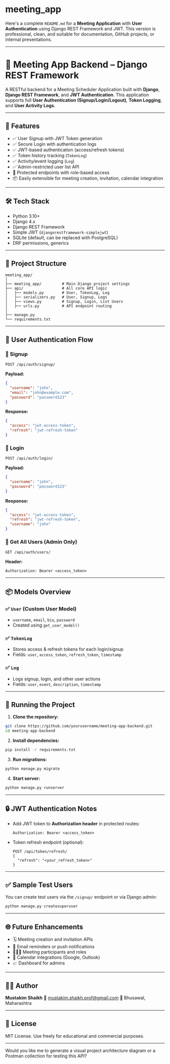 # meeting_app
Here's a complete `README.md` for a **Meeting Application** with **User Authentication** using Django REST Framework and JWT. This version is professional, clean, and suitable for documentation, GitHub projects, or internal presentations.

---

# 📅 Meeting App Backend – Django REST Framework

A RESTful backend for a Meeting Scheduler Application built with **Django**, **Django REST Framework**, and **JWT Authentication**. This application supports full **User Authentication (Signup/Login/Logout)**, **Token Logging**, and **User Activity Logs**.

---

## 🚀 Features

* ✅ User Signup with JWT Token generation
* ✅ Secure Login with authentication logs
* ✅ JWT-based authentication (access/refresh tokens)
* ✅ Token history tracking (`TokenLog`)
* ✅ Activity/event logging (`Log`)
* ✅ Admin-restricted user list API
* 🔐 Protected endpoints with role-based access
* 📦 Easily extensible for meeting creation, invitation, calendar integration

---

## 🛠️ Tech Stack

* Python 3.10+
* Django 4.x
* Django REST Framework
* Simple JWT (`djangorestframework-simplejwt`)
* SQLite (default, can be replaced with PostgreSQL)
* DRF permissions, generics

---

## 🧩 Project Structure

```
meeting_app/
│
├── meeting_app/         # Main Django project settings
├── api/                 # All core API logic
│   ├── models.py        # User, TokenLog, Log
│   ├── serializers.py   # User, Signup, Logs
│   ├── views.py         # Signup, Login, List Users
│   ├── urls.py          # API endpoint routing
│
├── manage.py
└── requirements.txt
```

---

## 🔐 User Authentication Flow

### 🔸 Signup

`POST /api/auth/signup/`

**Payload:**

```json
{
  "username": "john",
  "email": "john@example.com",
  "password": "password123"
}
```

**Response:**

```json
{
  "access": "jwt-access-token",
  "refresh": "jwt-refresh-token"
}
```

### 🔸 Login

`POST /api/auth/login/`

**Payload:**

```json
{
  "username": "john",
  "password": "password123"
}
```

**Response:**

```json
{
  "access": "jwt-access-token",
  "refresh": "jwt-refresh-token",
  "username": "john"
}
```

### 🔸 Get All Users (Admin Only)

`GET /api/auth/users/`

**Header:**

```
Authorization: Bearer <access_token>
```

---

## 📦 Models Overview

### ✅ `User` (Custom User Model)

* `username`, `email`, `bio`, `password`
* Created using `get_user_model()`

### ✅ `TokenLog`

* Stores access & refresh tokens for each login/signup
* Fields: `user`, `access_token`, `refresh_token`, `timestamp`

### ✅ `Log`

* Logs signup, login, and other user actions
* Fields: `user`, `event`, `description`, `timestamp`

---

## 🧪 Running the Project

1. **Clone the repository:**

```bash
git clone https://github.com/yourusername/meeting-app-backend.git
cd meeting-app-backend
```

2. **Install dependencies:**

```bash
pip install -r requirements.txt
```

3. **Run migrations:**

```bash
python manage.py migrate
```

4. **Start server:**

```bash
python manage.py runserver
```

---

## 🔒 JWT Authentication Notes

* Add JWT token to **Authorization header** in protected routes:

  ```
  Authorization: Bearer <access_token>
  ```

* Token refresh endpoint (optional):

  ```
  POST /api/token/refresh/
  {
    "refresh": "<your_refresh_token>"
  }
  ```

---

## ✅ Sample Test Users

You can create test users via the `/signup/` endpoint or via Django admin:

```bash
python manage.py createsuperuser
```

---

## 🌐 Future Enhancements

* 🗓️ Meeting creation and invitation APIs
* 🔔 Email reminders or push notifications
* 🧑‍🤝‍🧑 Meeting participants and roles
* 📅 Calendar integrations (Google, Outlook)
* 📈 Dashboard for admins

---

## 👨‍💻 Author

**Mustakim Shaikh**
📧 [mustakim.shaikh.prof@gmail.com](mailto:mustakim.shaikh.prof@gmail.com)
📍 Bhusawal, Maharashtra

---

## 📄 License

MIT License. Use freely for educational and commercial purposes.

---

Would you like me to generate a visual project architecture diagram or a Postman collection for testing this API?
